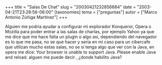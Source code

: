 +++
title = "Salas De Chat"
slug = "20030421232856684"
date = "2003-04-21T23:28:56-06:00"
[taxonomies]
tema = ["preguntas"]
autor = ["Marco Antonio Zúñiga Martínez"]
+++

Alguien me podria ayudar a configurar mi explorador Konqueror, Opera o
Mozilla para poder entrar a las salas de charlas, por ejemplo Yahoo ya
que me dice que me hace falta un plugin o algo asi, dependiendo del
navegador es lo que me pasa, no se que hacer y seria en mi caso para un
cibercafe que utilizan mucho estas salas, no se si tenga algo que ver
con la Java, en opera me dice: Your browser is unable to support Java.
Please enable Java and reload. alguen me puede decir , ¿donde habilito
Java?
